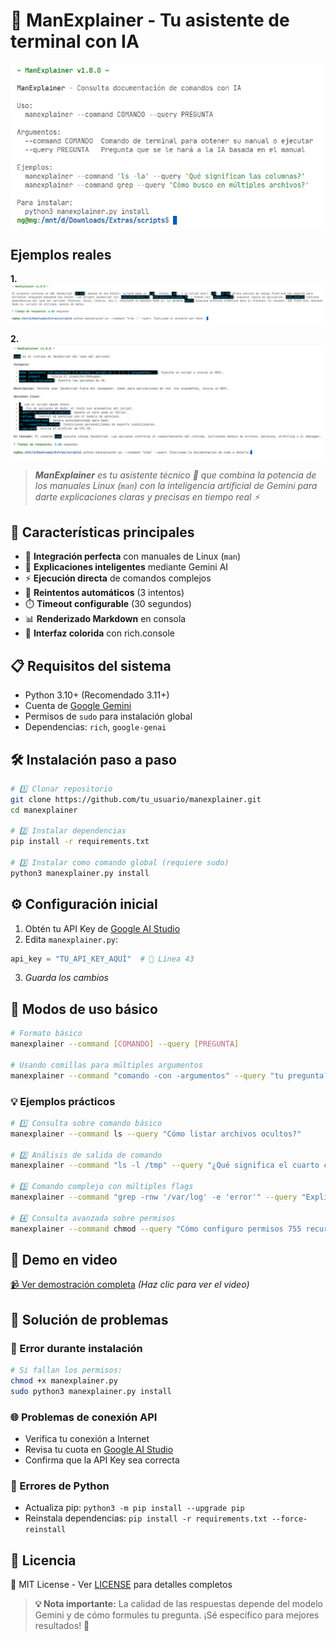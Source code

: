 # 🚀 ManExplainer - Tu asistente de terminal con IA

![ManExplainer Demo](manexplainer.png)

## Ejemplos reales
**1.**
![ManExplainer Preview 1](1.png)

**2.**
![ManExplainer Preview 2](2.png)


> ***ManExplainer** es tu asistente técnico 🤖 que combina la potencia de los manuales Linux (`man`) con la inteligencia artificial de Gemini para darte explicaciones claras y precisas en tiempo real ⚡*

## 🌟 Características principales
- 📖 **Integración perfecta** con manuales de Linux (`man`)
- 🤖 **Explicaciones inteligentes** mediante Gemini AI
- ⚡ **Ejecución directa** de comandos complejos
- 🔄 **Reintentos automáticos** (3 intentos)
- ⏱️ **Timeout configurable** (30 segundos)
- 📊 **Renderizado Markdown** en consola
- 🎨 **Interfaz colorida** con rich.console

## 📋 Requisitos del sistema
- Python 3.10+ (Recomendado 3.11+)
- Cuenta de [Google Gemini](https://aistudio.google.com/)
- Permisos de `sudo` para instalación global
- Dependencias: `rich`, `google-genai`

## 🛠️ Instalación paso a paso

```bash
# 1️⃣ Clonar repositorio
git clone https://github.com/tu_usuario/manexplainer.git
cd manexplainer

# 2️⃣ Instalar dependencias
pip install -r requirements.txt

# 3️⃣ Instalar como comando global (requiere sudo)
python3 manexplainer.py install
```

## ⚙️ Configuración inicial
1. Obtén tu API Key de [Google AI Studio](https://aistudio.google.com/)
2. Edita `manexplainer.py`:
```python
api_key = "TU_API_KEY_AQUÍ"  # 🔑 Línea 43
```
3. *Guarda los cambios*

## 🚀 Modos de uso básico

```bash
# Formato básico
manexplainer --command [COMANDO] --query [PREGUNTA]

# Usando comillas para múltiples argumentos
manexplainer --command "comando -con -argumentos" --query "tu pregunta?"
```

### 💡 Ejemplos prácticos

```bash
# 1️⃣ Consulta sobre comando básico
manexplainer --command ls --query "Cómo listar archivos ocultos?"

# 2️⃣ Análisis de salida de comando
manexplainer --command "ls -l /tmp" --query "¿Qué significa el cuarto campo numérico?"

# 3️⃣ Comando complejo con múltiples flags
manexplainer --command "grep -rnw '/var/log' -e 'error'" --query "Explica cada parámetro usado"

# 4️⃣ Consulta avanzada sobre permisos
manexplainer --command chmod --query "Cómo configuro permisos 755 recursivamente?"
```

## 🎥 Demo en video
[📹 Ver demostración completa](manexplainer.mkv) *(Haz clic para ver el video)*

## 🚨 Solución de problemas

### 🔧 Error durante instalación
```bash
# Si fallan los permisos:
chmod +x manexplainer.py
sudo python3 manexplainer.py install
```

### 🌐 Problemas de conexión API
- Verifica tu conexión a Internet
- Revisa tu cuota en [Google AI Studio](https://aistudio.google.com/)
- Confirma que la API Key sea correcta

### 🐍 Errores de Python
- Actualiza pip: `python3 -m pip install --upgrade pip`
- Reinstala dependencias: `pip install -r requirements.txt --force-reinstall`

## 📜 Licencia
📄 MIT License - Ver [LICENSE](LICENSE) para detalles completos

> **💡 Nota importante:** La calidad de las respuestas depende del modelo Gemini y de cómo formules tu pregunta. ¡Sé específico para mejores resultados! 🎯
